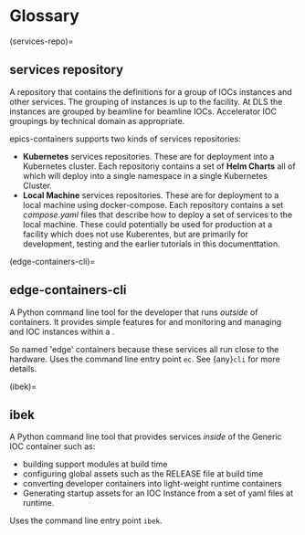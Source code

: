 
# Glossary

(services-repo)=
## services repository

A repository that contains the definitions for a group of IOCs instances and other services. The grouping of instances is up to the facility. At DLS the instances are grouped by beamline for beamline IOCs. Accelerator IOC groupings by technical domain as appropriate.

epics-containers supports two kinds of services repositories:

- **Kubernetes** services repositories. These are for deployment into a Kubernetes cluster. Each repositoriy contains a set of **Helm Charts** all of which will deploy into a single namespace in a single Kubernetes Cluster.
- **Local Machine** services repositories. These are for deployment to a local machine using docker-compose. Each repository contains a set *compose.yaml* files that describe how to deploy a set of services to the local machine. These could potentially be used for production at a facility which does not use Kuberentes, but are primarily for development, testing and the earlier tutorials in this documenttation.

(edge-containers-cli)=
## edge-containers-cli

A Python command line tool for the developer that runs *outside* of containers. It provides simple features for and monitoring and managing and IOC instances within a [](services-repo).

So named 'edge' containers because these services all run close to the hardware. Uses the command line entry point `ec`. See {any}`cli` for more details.

(ibek)=
## ibek
A Python command line tool that provides services *inside* of the Generic IOC container such as:

- building support modules at build time
- configuring global assets such as the RELEASE file at build time
- converting developer containers into light-weight runtime containers
- Generating startup assets for an IOC Instance from a set of yaml files at runtime.

Uses the command line entry point `ibek`.
